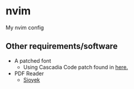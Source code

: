 # nvim
 My nvim config
 
## Other requirements/software
- A patched font
	- Using Cascadia Code patch found in [here.](https://www.nerdfonts.com)
- PDF Reader
	- [Sioyek](https://sioyek.info/)
